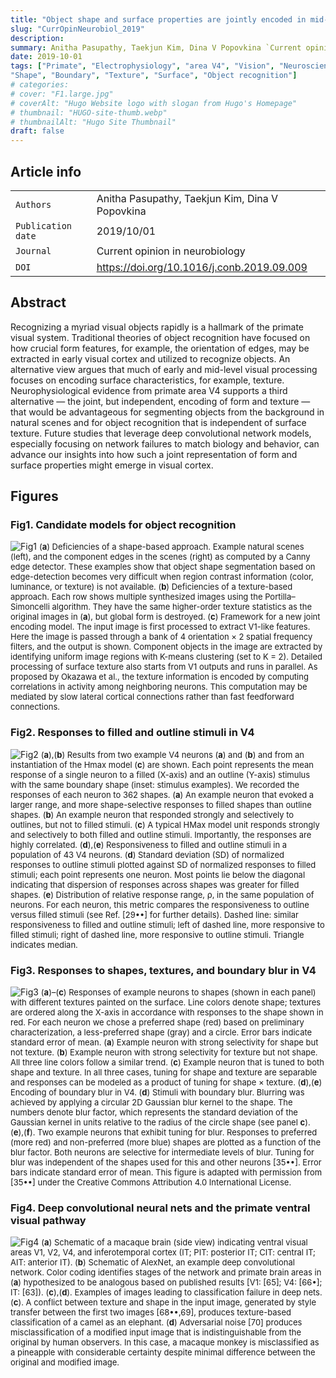 ```yaml
---
title: "Object shape and surface properties are jointly encoded in mid-level ventral visual cortex"
slug: "CurrOpinNeurobiol_2019"
description: 
summary: Anitha Pasupathy, Taekjun Kim, Dina V Popovkina `Current opinion in neurobiology` 
date: 2019-10-01
tags: ["Primate", "Electrophysiology", "area V4", "Vision", "Neuroscience", "Review", 
"Shape", "Boundary", "Texture", "Surface", "Object recognition"]
# categories: 
# cover: "F1.large.jpg"
# coverAlt: "Hugo Website logo with slogan from Hugo's Homepage"
# thumbnail: "HUGO-site-thumb.webp"
# thumbnailAlt: "Hugo Site Thumbnail"
draft: false
---
```




## Article info
|                    |                                                      |
|--------------------|------------------------------------------------------|
| `Authors`          | Anitha Pasupathy, Taekjun Kim, Dina V Popovkina      |
| `Publication date` | 2019/10/01                                           |
| `Journal`          | Current opinion in neurobiology                      |
| `DOI`              | https://doi.org/10.1016/j.conb.2019.09.009           |


## Abstract
Recognizing a myriad visual objects rapidly is a hallmark of the primate visual system. Traditional theories of object recognition have focused on how crucial form features, for example, the orientation of edges, may be extracted in early visual cortex and utilized to recognize objects. An alternative view argues that much of early and mid-level visual processing focuses on encoding surface characteristics, for example, texture. Neurophysiological evidence from primate area V4 supports a third alternative — the joint, but independent, encoding of form and texture — that would be advantageous for segmenting objects from the background in natural scenes and for object recognition that is independent of surface texture. Future studies that leverage deep convolutional network models, especially focusing on network failures to match biology and behavior, can advance our insights into how such a joint representation of form and surface properties might emerge in visual cortex.

## Figures
### Fig1. Candidate models for object recognition
![Fig1](Fig1.jpg)
<font size="2">
(**a**) Deficiencies of a shape-based approach. Example natural scenes (left), and the component edges in the scenes (right) as computed by a Canny edge detector. These examples show that object shape segmentation based on edge-detection becomes very difficult when region contrast information (color, luminance, or texture) is not available. (**b**) Deficiencies of a texture-based approach. Each row shows multiple synthesized images using the Portilla–Simoncelli algorithm. They have the same higher-order texture statistics as the original images in (**a**), but global form is destroyed. (**c**) Framework for a new joint encoding model. The input image is first processed to extract V1-like features. Here the image is passed through a bank of 4 orientation × 2 spatial frequency filters, and the output is shown. Component objects in the image are extracted by identifying uniform image regions with K-means clustering (set to K = 2). Detailed processing of surface texture also starts from V1 outputs and runs in parallel. As proposed by Okazawa et al., the texture information is encoded by computing correlations in activity among neighboring neurons. This computation may be mediated by slow lateral cortical connections rather than fast feedforward connections.
</font>

### Fig2. Responses to filled and outline stimuli in V4
![Fig2](Fig2.jpg)
<font size="2">
(**a**),(**b**) Results from two example V4 neurons (**a**) and (**b**) and from an instantiation of the Hmax model (**c**) are shown. Each point represents the mean response of a single neuron to a filled (X-axis) and an outline (Y-axis) stimulus with the same boundary shape (inset: stimulus examples). We recorded the responses of each neuron to 362 shapes. (**a**) An example neuron that evoked a larger range, and more shape-selective responses to filled shapes than outline shapes. (**b**) An example neuron that responded strongly and selectively to outlines, but not to filled stimuli. (**c**) A typical HMax model unit responds strongly and selectively to both filled and outline stimuli. Importantly, the responses are highly correlated. (**d**),(**e**) Responsiveness to filled and outline stimuli in a population of 43 V4 neurons. (**d**) Standard deviation (SD) of normalized responses to outline stimuli plotted against SD of normalized responses to filled stimuli; each point represents one neuron. Most points lie below the diagonal indicating that dispersion of responses across shapes was greater for filled shapes. (**e**) Distribution of relative response range, ρ, in the same population of neurons. For each neuron, this metric compares the responsiveness to outline versus filled stimuli (see Ref. [29••] for further details). Dashed line: similar responsiveness to filled and outline stimuli; left of dashed line, more responsive to filled stimuli; right of dashed line, more responsive to outline stimuli. Triangle indicates median.
</font>

### Fig3. Responses to shapes, textures, and boundary blur in V4
![Fig3](Fig3.jpg)
<font size="2">
(**a**)–(**c**) Responses of example neurons to shapes (shown in each panel) with different textures painted on the surface. Line colors denote shape; textures are ordered along the X-axis in accordance with responses to the shape shown in red. For each neuron we chose a preferred shape (red) based on preliminary characterization, a less-preferred shape (gray) and a circle. Error bars indicate standard error of mean. (**a**) Example neuron with strong selectivity for shape but not texture. (**b**) Example neuron with strong selectivity for texture but not shape. All three line colors follow a similar trend. (**c**) Example neuron that is tuned to both shape and texture. In all three cases, tuning for shape and texture are separable and responses can be modeled as a product of tuning for shape × texture. (**d**),(**e**) Encoding of boundary blur in V4. (**d**) Stimuli with boundary blur. Blurring was achieved by applying a circular 2D Gaussian blur kernel to the shape. The numbers denote blur factor, which represents the standard deviation of the Gaussian kernel in units relative to the radius of the circle shape (see panel **c**). (**e**),(**f**). Two example neurons that exhibit tuning for blur. Responses to preferred (more red) and non-preferred (more blue) shapes are plotted as a function of the blur factor. Both neurons are selective for intermediate levels of blur. Tuning for blur was independent of the shapes used for this and other neurons [35••]. Error bars indicate standard error of mean. This figure is adapted with permission from [35••] under the Creative Commons Attribution 4.0 International License.
</font>

### Fig4. Deep convolutional neural nets and the primate ventral visual pathway
![Fig4](Fig4.jpg)
<font size="2">
(**a**) Schematic of a macaque brain (side view) indicating ventral visual areas V1, V2, V4, and inferotemporal cortex (IT; PIT: posterior IT; CIT: central IT; AIT: anterior IT). (**b**) Schematic of AlexNet, an example deep convolutional network. Color coding identifies stages of the network and primate brain areas in (**a**) hypothesized to be analogous based on published results [V1: [65]; V4: [66•]; IT: [63]). (**c**),(**d**). Examples of images leading to classification failure in deep nets. (**c**). A conflict between texture and shape in the input image, generated by style transfer between the first two images [68••,69], produces texture-based classification of a camel as an elephant. (**d**) Adversarial noise [70] produces misclassification of a modified input image that is indistinguishable from the original by human observers. In this case, a macaque monkey is misclassified as a pineapple with considerable certainty despite minimal difference between the original and modified image.
</font>
